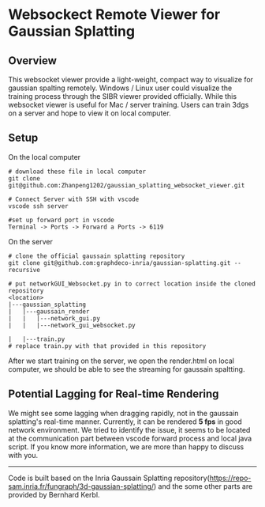 # Websockect Remote Viewer for Gaussian Splatting

## Overview

This websocket viewer provide a light-weight, compact way to visualize for gaussian spalting remotely.
Windows / Linux user could visualize the training process through the SIBR viewer provided officially. While this websocket viewer is useful for Mac / server training.
Users can train 3dgs on a server and hope to view it on local computer.

## Setup

On the local computer

```shell
# download these file in local computer
git clone git@github.com:Zhanpeng1202/gaussian_splatting_websocket_viewer.git

# Connect Server with SSH with vscode
vscode ssh server 

#set up forward port in vscode
Terminal -> Ports -> Forward a Ports -> 6119
```

On the server

```shell
# clone the official gaussain splatting repository
git clone git@github.com:graphdeco-inria/gaussian-splatting.git --recursive

# put networkGUI_Websocket.py in to correct location inside the cloned repository
<location>
|---gaussian_splatting
|   |---gaussain_render
|   |   |---network_gui.py
|   |   |---network_gui_websocket.py

|   |---train.py 
# replace train.py with that provided in this repository
```

After we start training on the server, we open the render.html on local computer, we should be able to see the streaming for gaussain spaltting.

## Potential Lagging for Real-time Rendering

We might see some lagging when dragging rapidly, not in the gaussain splatting's real-time manner. Currently, it can be rendered **5 fps** in good network environment.
We tried to identify the issue, it seems to be located at the communication part between vscode forward process and local java script. If you know more information, we are more than happy to discuss with you.

-----------------------------
Code is built based on the Inria Gaussain Splatting repository(<https://repo-sam.inria.fr/fungraph/3d-gaussian-splatting/>) and the some other parts are provided by Bernhard Kerbl.
